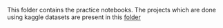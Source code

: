This folder contains the practice notebooks. The projects which are done using kaggle datasets are present in this [folder](https://github.com/gargharshal/Kaggle)
